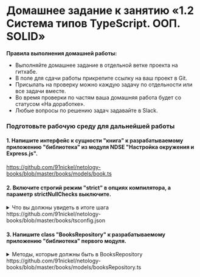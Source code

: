 # Домашнее задание к занятию «1.2 Система типов TypeScript. ООП. SOLID»

**Правила выполнения домашней работы:** 
* Выполняйте домашнее задание в отдельной ветке проекта на гитхабе.
* В поле для сдачи работы прикрепите ссылку на ваш проект в Git.
* Присылать на проверку можно каждую задачу по отдельности или все задачи вместе. 
* Во время проверки по частям ваша домашняя работа будет со статусом «На доработке».
* Любые вопросы по решению задач задавайте в Slack.

### Подготовьте рабочую среду для дальнейшей работы

#### 1. Напишите интерфейс к сущности "книга" к разрабатываемому приложению "библиотека" из модуля NDSE "Настройка окружения и Express.js".  

https://github.com/91nickel/netology-books/blob/master/books/models/book.ts  

#### 2. Включите строгий режим "strict" в опциях компилятора, а параметр strictNullChecks выключите.

<details>
<summary>Что вы должны увидеть в итоге шага</summary>

![](../002-TypeScript/step1.png)

</details>  
https://github.com/91nickel/netology-books/blob/master/books/tsconfig.json  

#### 3. Напишите class "BooksRepository" к разрабатываемому приложению "библиотека" первого модуля.

<details>
<summary>Методы, которые должны быть в BooksRepository</summary>

1. createBook(book){} - создание книги
2. getBook(id){} - получение книги по id
3. getBooks(){} - получение всех книг
4. updateBook(id){} - обновление книги
5. deleteBook(id){} - удаление книги  
</details>
https://github.com/91nickel/netology-books/blob/master/books/models/booksRepository.ts  
